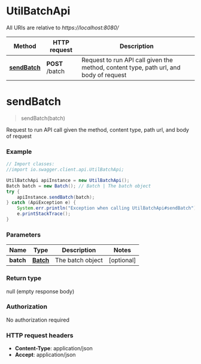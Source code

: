 # UtilBatchApi

All URIs are relative to *https://localhost:8080/*

Method | HTTP request | Description
------------- | ------------- | -------------
[**sendBatch**](UtilBatchApi.md#sendBatch) | **POST** /batch | Request to run API call given the method, content type, path url, and body of request


<a name="sendBatch"></a>
# **sendBatch**
> sendBatch(batch)

Request to run API call given the method, content type, path url, and body of request

### Example
```java
// Import classes:
//import io.swagger.client.api.UtilBatchApi;

UtilBatchApi apiInstance = new UtilBatchApi();
Batch batch = new Batch(); // Batch | The batch object
try {
    apiInstance.sendBatch(batch);
} catch (ApiException e) {
    System.err.println("Exception when calling UtilBatchApi#sendBatch");
    e.printStackTrace();
}
```

### Parameters

Name | Type | Description  | Notes
------------- | ------------- | ------------- | -------------
 **batch** | [**Batch**](Batch.md)| The batch object | [optional]

### Return type

null (empty response body)

### Authorization

No authorization required

### HTTP request headers

 - **Content-Type**: application/json
 - **Accept**: application/json

